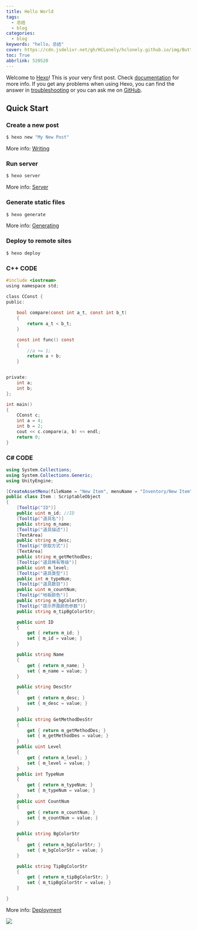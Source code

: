 ```yaml
---
title: Hello World
tags:
  - 总结
  - blog
categories:
  - blog
keywords: "hello，总结"
cover: https://cdn.jsdelivr.net/gh/HCLonely/hclonely.github.io/img/Butterfly/006.webp
toc: True
abbrlink: 520520
---
```

Welcome to [Hexo](https://hexo.io/)! This is your very first post. Check [documentation](https://hexo.io/docs/) for more info. If you get any problems when using Hexo, you can find the answer in [troubleshooting](https://hexo.io/docs/troubleshooting.html) or you can ask me on [GitHub](https://github.com/hexojs/hexo/issues).

## Quick Start

### Create a new post

``` bash
$ hexo new "My New Post"
```

More info: [Writing](https://hexo.io/docs/writing.html)

### Run server

``` bash
$ hexo server
```

More info: [Server](https://hexo.io/docs/server.html)

### Generate static files

``` bash
$ hexo generate
```

More info: [Generating](https://hexo.io/docs/generating.html)

### Deploy to remote sites

``` bash
$ hexo deploy
```

### C++ CODE

```c
#include <iostream>
using namespace std;

class CConst {
public:
	
	bool compare(const int a_t, const int b_t)
	{
		return a_t < b_t;
	}

	const int func() const
	{
		//a += 1;
		return a + b;
	}


private:
	int a;
	int b;
};

int main()
{
	CConst c;
	int a = 4;
	int b = 2;
	cout << c.compare(a, b) << endl;
	return 0;
}
```

### C# CODE

```C#
using System.Collections;
using System.Collections.Generic;
using UnityEngine;

[CreateAssetMenu(fileName = "New Item", menuName = "Inventory/New Item")]
public class Item : ScriptableObject
{
    [Tooltip("ID")]
    public uint m_id; //ID
    [Tooltip("道具名")]
    public string m_name;
    [Tooltip("道具描述")]
    [TextArea]
    public string m_desc;
    [Tooltip("获取方式")]
    [TextArea]
    public string m_getMethodDes;
    [Tooltip("道具稀有等级")]
    public uint m_level;
    [Tooltip("道具类型")]
    public int m_typeNum;
    [Tooltip("道具数目")]
    public uint m_countNum;
    [Tooltip("地板颜色")]
    public string m_bgColorStr;
    [Tooltip("提示界面颜色参数")]
    public string m_tipBgColorStr;

    public uint ID
    {
        get { return m_id; }
        set { m_id = value; }
    }

    public string Name
    {
        get { return m_name; }
        set { m_name = value; }
    }

    public string DescStr
    {
        get { return m_desc; }
        set { m_desc = value; }
    }

    public string GetMethodDesStr
    {
        get { return m_getMethodDes; }
        set { m_getMethodDes = value; }
    }
    public uint Level
    {
        get { return m_level; }
        set { m_level = value; }
    }
    public int TypeNum
    {
        get { return m_typeNum; }
        set { m_typeNum = value; }
    }
    public uint CountNum
    {
        get { return m_countNum; }
        set { m_countNum = value; }
    }

    public string BgColorStr
    {
        get { return m_bgColorStr; }
        set { m_bgColorStr = value; }
    }

    public string TipBgColorStr
    {
        get { return m_tipBgColorStr; }
        set { m_tipBgColorStr = value; }
    }

}
```

More info: [Deployment](https://hexo.io/docs/one-command-deployment.html)

![](http://rdcib7cq1.hn-bkt.clouddn.com/paiDaXing.jpeg)
